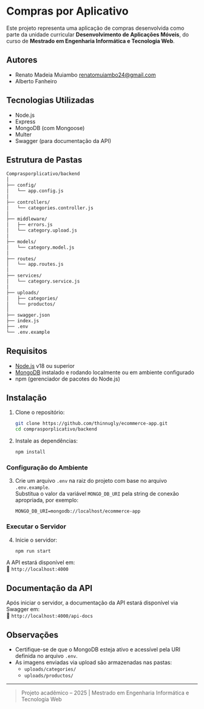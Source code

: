 # Compras por Aplicativo

Este projeto representa uma aplicação de compras desenvolvida como parte da unidade curricular **Desenvolvimento de Aplicações Móveis**, do curso de **Mestrado em Engenharia Informática e Tecnologia Web**.

## Autores

- Renato Madeia Muiambo  <renatomuiambo24@gmail.com>
- Alberto Fanheiro

## Tecnologias Utilizadas

- Node.js  
- Express  
- MongoDB (com Mongoose)  
- Multer  
- Swagger (para documentação da API)

## Estrutura de Pastas

```bash
Comprasporplicativo/backend
│
├── config/
│   └── app.config.js
│
├── controllers/
│   └── categories.controller.js
│
├── middleware/
│   ├── errors.js
│   └── category.upload.js
│
├── models/
│   └── category.model.js
│
├── routes/
│   └── app.routes.js
│
├── services/
│   └── category.service.js
│
├── uploads/
│   ├── categories/
│   └── productos/
│
├── swagger.json
├── index.js
├── .env
└── .env.example
```

## Requisitos

- [Node.js](https://nodejs.org/) v18 ou superior  
- [MongoDB](https://www.mongodb.com/try/download/community) instalado e rodando localmente ou em ambiente configurado  
- npm (gerenciador de pacotes do Node.js)

## Instalação

1. Clone o repositório:
   ```bash
   git clone https://github.com/thinnugly/ecommerce-app.git
   cd comprasporplicativo/backend
   ```

2. Instale as dependências:
   ```bash
   npm install
   ```

### Configuração do Ambiente

3. Crie um arquivo `.env` na raiz do projeto com base no arquivo `.env.example`.  
   Substitua o valor da variável `MONGO_DB_URI` pela string de conexão apropriada, por exemplo:

   ```env
   MONGO_DB_URI=mongodb://localhost/ecommerce-app
   ```

### Executar o Servidor

4. Inicie o servidor:
   ```bash
   npm run start
   ```

A API estará disponível em:  
📍 `http://localhost:4000`

## Documentação da API

Após iniciar o servidor, a documentação da API estará disponível via Swagger em:  
📄 `http://localhost:4000/api-docs`

## Observações

- Certifique-se de que o MongoDB esteja ativo e acessível pela URI definida no arquivo `.env`.
- As imagens enviadas via upload são armazenadas nas pastas:
  - `uploads/categories/`
  - `uploads/productos/`

---

> Projeto acadêmico – 2025 | Mestrado em Engenharia Informática e Tecnologia Web